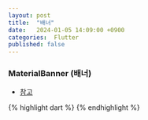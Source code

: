 ```yaml
---
layout: post
title:  "배너"
date:   2024-01-05 14:09:00 +0900
categories:  Flutter
published: false
---
```


### MaterialBanner (배너)

- [참고]()

{% highlight dart %}
{% endhighlight %}